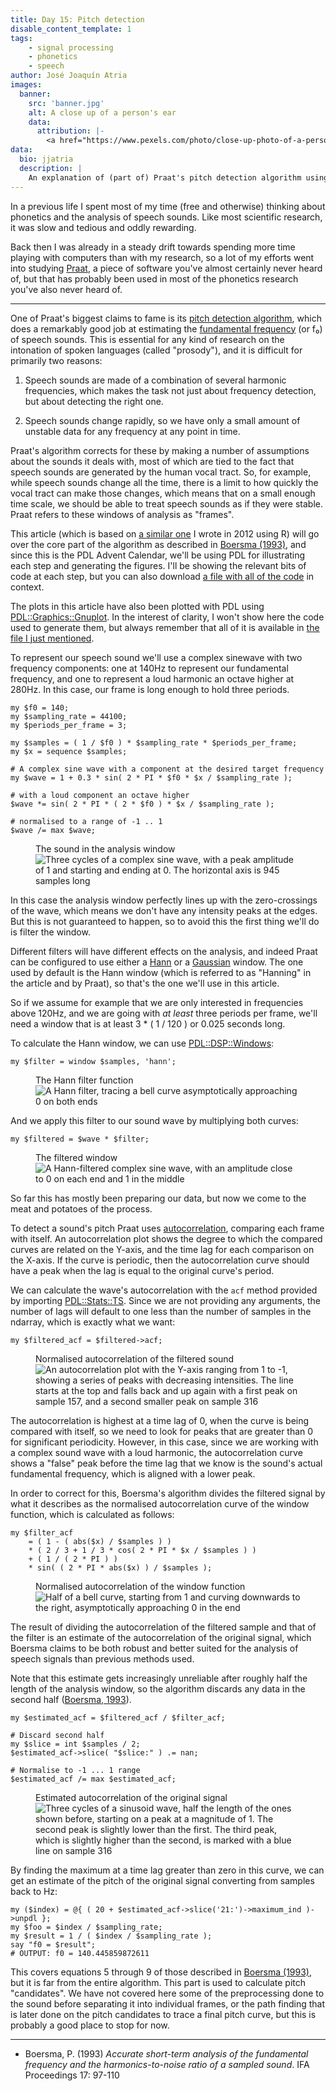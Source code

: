 ```yaml
---
title: Day 15: Pitch detection
disable_content_template: 1
tags:
    - signal processing
    - phonetics
    - speech
author: José Joaquín Atria
images:
  banner:
    src: 'banner.jpg'
    alt: A close up of a person's ear
    data:
      attribution: |-
        <a href="https://www.pexels.com/photo/close-up-photo-of-a-person-s-ear-8092973/">Close-Up Photo of a Person's Ear</a> Image Credit: Kaboompics.com, <a href="https://www.pexels.com/license/">free to use</a>
data:
  bio: jjatria
  description: |
    An explanation of (part of) Praat's pitch detection algorithm using PDL
---
```


In a previous life I spent most of my time (free and otherwise) thinking about
phonetics and the analysis of speech sounds. Like most scientific research, it
was slow and tedious and oddly rewarding.

Back then I was already in a steady drift towards spending more time playing
with computers than with my research, so a lot of my efforts went into
studying [Praat](https://www.fon.hum.uva.nl/praat), a piece of software you've
almost certainly never heard of, but that has probably been used in most of
the phonetics research you've also never heard of.

---

One of Praat's biggest claims to fame is its [pitch detection algorithm],
which does a remarkably good job at estimating the [fundamental frequency]
(or f₀) of speech sounds. This is essential for any kind of research on the
intonation of spoken languages (called "prosody"), and it is difficult for
primarily two reasons:

[pitch detection algorithm]: https://www.fon.hum.uva.nl/praat/manual/FAQ__Pitch_analysis.html
[fundamental frequency]: https://en.wikipedia.org/wiki/Fundamental_frequency

1.  Speech sounds are made of a combination of several harmonic frequencies,
    which makes the task not just about frequency detection, but about
    detecting the right one.

2.  Speech sounds change rapidly, so we have only a small amount of unstable
    data for any frequency at any point in time.

Praat's algorithm corrects for these by making a number of assumptions about
the sounds it deals with, most of which are tied to the fact that speech
sounds are generated by the human vocal tract. So, for example, while speech
sounds change all the time, there is a limit to how quickly the vocal tract
can make those changes, which means that on a small enough time scale, we
should be able to treat speech sounds as if they were stable. Praat refers
to these windows of analysis as "frames".

This article (which is based on [a similar one] I wrote in 2012 using R) will
go over the core part of the algorithm as described in [Boersma (1993)], and
since this is the PDL Advent Calendar, we'll be using PDL for illustrating
each step and generating the figures. I'll be showing the relevant bits of
code at each step, but you can also download [a file with all of the code] in
context.

[boersma (1993)]: http://www.fon.hum.uva.nl/paul/papers/Proceedings_1993.pdf
[a similar one]: https://pinguinorodriguez.cl/blog/pitch-in-praat
[a file with all of the code]: ./pitch-detection.pl

The plots in this article have also been plotted with PDL using
[PDL::Graphics::Gnuplot]. In the interest of clarity, I won't show here the
code used to generate them, but always remember that all of it is available
in [the file I just mentioned][a file with all of the code].

[pdl::graphics::gnuplot]: https://metacpan.org/pod/PDL::Graphics::Gnuplot

To represent our speech sound we'll use a complex sinewave with two frequency
components: one at 140Hz to represent our fundamental frequency, and one to
represent a loud harmonic an octave higher at 280Hz. In this case, our frame
is long enough to hold three periods.

    my $f0 = 140;
    my $sampling_rate = 44100;
    my $periods_per_frame = 3;

    my $samples = ( 1 / $f0 ) * $sampling_rate * $periods_per_frame;
    my $x = sequence $samples;

    # A complex sine wave with a component at the desired target frequency
    my $wave = 1 + 0.3 * sin( 2 * PI * $f0 * $x / $sampling_rate );

    # with a loud component an octave higher
    $wave *= sin( 2 * PI * ( 2 * $f0 ) * $x / $sampling_rate );

    # normalised to a range of -1 .. 1
    $wave /= max $wave;

<figure>
 <figcaption>The sound in the analysis window</figcaption>
 <img src="./figure-1.svg"
  alt="Three cycles of a complex sine wave, with a peak amplitude of 1 and
  starting and ending at 0. The horizontal axis is 945 samples long" />
</figure>

In this case the analysis window perfectly lines up with the zero-crossings of
the wave, which means we don't have any intensity peaks at the edges. But this
is not guaranteed to happen, so to avoid this the first thing we'll do is
filter the window.

Different filters will have different effects on the analysis, and indeed
Praat can be configured to use either a [Hann] or a [Gaussian] window. The one
used by default is the Hann window (which is referred to as "Hanning" in the
article and by Praat), so that's the one we'll use in this article.

[hann]: https://en.wikipedia.org/wiki/Hann_function
[gaussian]: https://en.wikipedia.org/wiki/Gaussian_function

So if we assume for example that we are only interested in frequencies above
120Hz, and we are going with _at least_ three periods per frame, we'll need a
window that is at least 3 * ( 1 / 120 ) or 0.025 seconds long.

To calculate the Hann window, we can use [PDL::DSP::Windows]:

    my $filter = window $samples, 'hann';

[pdl::dsp::windows]: https://metacpan.org/pod/PDL::DSP::Windows

<figure>
 <figcaption>The Hann filter function</figcaption>
 <img src="./figure-2.svg"
  alt="A Hann filter, tracing a bell curve asymptotically approaching 0 on
  both ends" />
</figure>

And we apply this filter to our sound wave by multiplying both curves:

    my $filtered = $wave * $filter;

<figure>
 <figcaption>The filtered window</figcaption>
 <img src="./figure-3.svg"
  alt="A Hann-filtered complex sine wave, with an amplitude close to 0 on
  each end and 1 in the middle" />
</figure>

So far this has mostly been preparing our data, but now we come to the meat
and potatoes of the process.

To detect a sound's pitch Praat uses [autocorrelation], comparing each frame with
itself. An autocorrelation plot shows the degree to which the compared curves are
related on the Y-axis, and the time lag for each comparison on the X-axis. If
the curve is periodic, then the autocorrelation curve should have a peak when the
lag is equal to the original curve's period.

[autocorrelation]: https://en.wikipedia.org/wiki/Autocorrelation

We can calculate the wave's autocorrelation with the `acf` method provided by
importing [PDL::Stats::TS]. Since we are not providing any arguments, the
number of lags will default to one less than the number of samples in the
ndarray, which is exactly what we want:

[pdl::stats::ts]: https://metacpan.org/pod/PDL::Stats::TS

    my $filtered_acf = $filtered->acf;

<figure>
 <figcaption>Normalised autocorrelation of the filtered sound</figcaption>
 <img src="./figure-4.svg"
  alt="An autocorrelation plot with the Y-axis ranging from 1 to -1, showing a
  series of peaks with decreasing intensities. The line starts at the top and
  falls back and up again with a first peak on sample 157, and a second
  smaller peak on sample 316" />
</figure>

The autocorrelation is highest at a time lag of 0, when the curve is being
compared with itself, so we need to look for peaks that are greater than 0 for
significant periodicity. However, in this case, since we are working with a
complex sound wave with a loud harmonic, the autocorrelation curve shows a
"false" peak before the time lag that we know is the sound's actual
fundamental frequency, which is aligned with a lower peak.

In order to correct for this, Boersma's algorithm divides the filtered signal
by what it describes as the normalised autocorrelation curve of the window
function, which is calculated as follows:

    my $filter_acf
        = ( 1 - ( abs($x) / $samples ) )
        * ( 2 / 3 + 1 / 3 * cos( 2 * PI * $x / $samples ) )
        + ( 1 / ( 2 * PI ) )
        * sin( ( 2 * PI * abs($x) ) / $samples );

<figure>
 <figcaption>Normalised autocorrelation of the window function</figcaption>
 <img src="./figure-5.svg"
  alt="Half of a bell curve, starting from 1 and curving downwards to the right,
  asymptotically approaching 0 in the end" />
</figure>

The result of dividing the autocorrelation of the filtered sample and that of
the filter is an estimate of the autocorrelation of the original signal, which
Boersma claims to be both robust and better suited for the analysis of speech
signals than previous methods used.

Note that this estimate gets increasingly unreliable after roughly half the
length of the analysis window, so the algorithm discards any data in the
second half ([Boersma, 1993][boersma (1993)]).

    my $estimated_acf = $filtered_acf / $filter_acf;

    # Discard second half
    my $slice = int $samples / 2;
    $estimated_acf->slice( "$slice:" ) .= nan;

    # Normalise to -1 ... 1 range
    $estimated_acf /= max $estimated_acf;

<figure>
 <figcaption>Estimated autocorrelation of the original signal</figcaption>
 <img src="./figure-6.svg"
  alt="Three cycles of a sinusoid wave, half the length of the ones shown
  before, starting on a peak at a magnitude of 1. The second peak is slightly
  lower than the first. The third peak, which is slightly higher than the
  second, is marked with a blue line on sample 316" />
</figure>

By finding the maximum at a time lag greater than zero in this curve, we can
get an estimate of the pitch of the original signal converting from samples
back to Hz:

    my ($index) = @{ ( 20 + $estimated_acf->slice('21:')->maximum_ind )->unpdl };
    my $foo = $index / $sampling_rate;
    my $result = 1 / ( $index / $sampling_rate );
    say "f0 = $result";
    # OUTPUT: f0 = 140.445859872611

This covers equations 5 through 9 of those described in [Boersma (1993)], but
it is far from the entire algorithm. This part is used to calculate pitch
"candidates". We have not covered here some of the preprocessing done to the
sound before separating it into individual frames, or the path finding that is
later done on the pitch candidates to trace a final pitch curve, but this is
probably a good place to stop for now.

---

  * Boersma, P. (1993) _Accurate short-term analysis of the fundamental
    frequency and the harmonics-to-noise ratio of a sampled sound_.
    IFA Proceedings 17: 97-110
